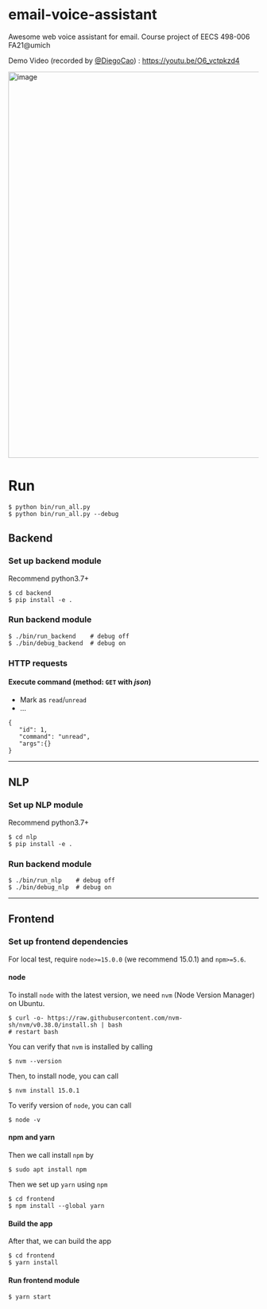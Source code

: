 # email-voice-assistant
Awesome web voice assistant for email. Course project of EECS 498-006 FA21@umich

Demo Video (recorded by [@DiegoCao](https://github.com/DiegoCao)) : https://youtu.be/O6_vctpkzd4

<img width="777" alt="image" src="https://user-images.githubusercontent.com/49838100/144513923-e075a8e6-ab95-4502-b086-1761dc58ad24.png">



# Run
```
$ python bin/run_all.py
$ python bin/run_all.py --debug
```

## Backend
### Set up backend module
Recommend python3.7+
```
$ cd backend
$ pip install -e .
```
### Run backend module
```
$ ./bin/run_backend    # debug off
$ ./bin/debug_backend  # debug on
```
### HTTP requests
#### Execute command (method: `GET` with _json_)
- Mark as `read`/`unread`
- ...

```
{
   "id": 1,
   "command": "unread",
   "args":{}
}

```
---

## NLP
### Set up NLP module
Recommend python3.7+
```
$ cd nlp
$ pip install -e .
```
### Run backend module
```
$ ./bin/run_nlp    # debug off
$ ./bin/debug_nlp  # debug on
```
---

## Frontend
### Set up frontend dependencies
For local test, require `node>=15.0.0` (we recommend 15.0.1) and `npm>=5.6`.

#### node
To install `node` with the latest version, we need `nvm` (Node Version Manager) on Ubuntu.
```
$ curl -o- https://raw.githubusercontent.com/nvm-sh/nvm/v0.38.0/install.sh | bash
# restart bash
```
You can verify that `nvm` is installed by calling
```
$ nvm --version
```
Then, to install node, you can call
```
$ nvm install 15.0.1
```
To verify version of `node`, you can call
```
$ node -v
```

#### npm and yarn
Then we call install `npm` by
```
$ sudo apt install npm
```
Then we set up `yarn` using `npm`
```
$ cd frontend
$ npm install --global yarn
```

#### Build the app
After that, we can build the app
```
$ cd frontend
$ yarn install
```
#### Run frontend module
```
$ yarn start
```
